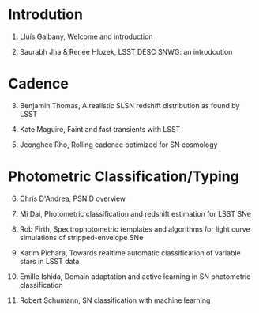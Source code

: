 # Introdution

1. Lluís Galbany, Welcome and introduction

2. Saurabh Jha & Renée Hlozek, LSST DESC SNWG: an introdcution

# Cadence

3. Benjamin Thomas, A realistic SLSN redshift distribution as found by LSST

4. Kate Maguire, Faint and fast transients with LSST

5. Jeonghee Rho, Rolling cadence optimized for SN cosmology

# Photometric Classification/Typing

6. Chris D'Andrea, PSNID overview

7. Mi Dai, Photometric classification and redshift estimation for LSST SNe

8. Rob Firth, Spectrophotometric templates and algorithms for light curve simulations of stripped-envelope SNe

9. Karim Pichara, Towards realtime automatic classification of variable stars in LSST data
 
10. Emille Ishida, Domain adaptation and active learning in SN photometric classification

11. Robert Schumann, SN classification with machine learning
